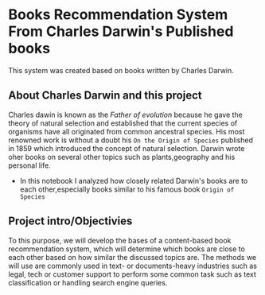 # Books Recommendation System From Charles Darwin's Published books
This system was created based on books written by Charles Darwin.

## About Charles Darwin and this project
Charles dawin is known as the *Father of evolution* because he gave the theory of natural selection and established that the current species of organisms have all originated from common ancestral species. His most renowned work is without a doubt his `On the Origin of Species` published in 1859 which introduced the concept of natural selection. Darwin wrote oher books on several other topics such as plants,geography and his personal life.
- In this notebook I analyzed how closely related Darwin's books are to each other,especially books similar to his famous book `Origin of Species`

## Project intro/Objectivies
To this purpose, we will develop the bases of a content-based book recommendation system, which will determine which books are close to each other based on how similar the discussed topics are. The methods we will use are commonly used in text- or documents-heavy industries such as legal, tech or customer support to perform some common task such as text classification or handling search engine queries.
